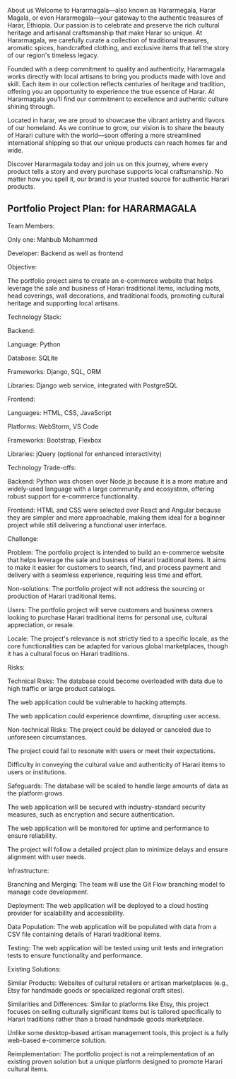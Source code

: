 About us
Welcome to Hararmagala—also known as Hararmegala, Harar Magala, or even Hararmegala—your gateway to the authentic treasures of Harar, Ethiopia. Our passion is to celebrate and preserve the rich cultural heritage and artisanal craftsmanship that make Harar so unique. At Hararmagala, we carefully curate a collection of traditional treasures, aromatic spices, handcrafted clothing, and exclusive items that tell the story of our region's timeless legacy.

Founded with a deep commitment to quality and authenticity, Hararmagala works directly with local artisans to bring you products made with love and skill. Each item in our collection reflects centuries of heritage and tradition, offering you an opportunity to experience the true essence of Harar. At Hararmagala you’ll find our commitment to excellence and authentic culture shining through.

Located in harar, we are proud to showcase the vibrant artistry and flavors of our homeland. As we continue to grow, our vision is to share the beauty of Harari culture with the world—soon offering a more streamlined international shipping so that our unique products can reach homes far and wide.

Discover Hararmagala today and join us on this journey, where every product tells a story and every purchase supports local craftsmanship. No matter how you spell it, our brand is your trusted source for authentic Harari products.

## Portfolio Project Plan: for HARARMAGALA


Team Members:

Only one: Mahbub Mohammed

 Developer: Backend as well as frontend



Objective:


The portfolio project aims to create an e-commerce website that helps leverage the sale and business of Harari traditional items, including mots, head coverings, wall decorations, and traditional foods, promoting cultural heritage and supporting local artisans.

Technology Stack:


Backend:

Language: Python

 Database: SQLite

 Frameworks: Django, SQL, ORM

 Libraries: Django web service, integrated with PostgreSQL



Frontend:

Languages: HTML, CSS, JavaScript

 Platforms: WebStorm, VS Code

 Frameworks: Bootstrap, Flexbox

 Libraries: jQuery (optional for enhanced interactivity)



Technology Trade-offs:

Backend: Python was chosen over Node.js because it is a more mature and widely-used language with a large community and ecosystem, offering robust support for e-commerce functionality.

 Frontend: HTML and CSS were selected over React and Angular because they are simpler and more approachable, making them ideal for a beginner project while still delivering a functional user interface.



Challenge:

Problem: The portfolio project is intended to build an e-commerce website that helps leverage the sale and business of Harari traditional items. It aims to make it easier for customers to search, find, and process payment and delivery with a seamless experience, requiring less time and effort.

 Non-solutions: The portfolio project will not address the sourcing or production of Harari traditional items.

 Users: The portfolio project will serve customers and business owners looking to purchase Harari traditional items for personal use, cultural appreciation, or resale.

 Locale: The project's relevance is not strictly tied to a specific locale, as the core functionalities can be adapted for various global marketplaces, though it has a cultural focus on Harari traditions.



Risks:

Technical Risks:
The database could become overloaded with data due to high traffic or large product catalogs.

 The web application could be vulnerable to hacking attempts.

 The web application could experience downtime, disrupting user access.




 Non-technical Risks:
The project could be delayed or canceled due to unforeseen circumstances.

 The project could fail to resonate with users or meet their expectations.

 Difficulty in conveying the cultural value and authenticity of Harari items to users or institutions.




 Safeguards:
The database will be scaled to handle large amounts of data as the platform grows.

 The web application will be secured with industry-standard security measures, such as encryption and secure authentication.

 The web application will be monitored for uptime and performance to ensure reliability.

 The project will follow a detailed project plan to minimize delays and ensure alignment with user needs.






Infrastructure:

Branching and Merging: The team will use the Git Flow branching model to manage code development.

 Deployment: The web application will be deployed to a cloud hosting provider for scalability and accessibility.

 Data Population: The web application will be populated with data from a CSV file containing details of Harari traditional items.

 Testing: The web application will be tested using unit tests and integration tests to ensure functionality and performance.



Existing Solutions:

Similar Products:
Websites of cultural retailers or artisan marketplaces (e.g., Etsy for handmade goods or specialized regional craft sites).




 Similarities and Differences:
Similar to platforms like Etsy, this project focuses on selling culturally significant items but is tailored specifically to Harari traditions rather than a broad handmade goods marketplace.

 Unlike some desktop-based artisan management tools, this project is a fully web-based e-commerce solution.




 Reimplementation:
The portfolio project is not a reimplementation of an existing proven solution but a unique platform designed to promote Harari cultural items.



